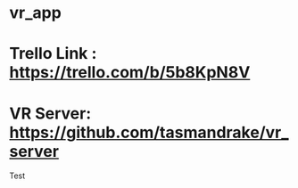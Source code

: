 # vr_app

# Trello Link : https://trello.com/b/5b8KpN8V

# VR Server: https://github.com/tasmandrake/vr_server

Test
